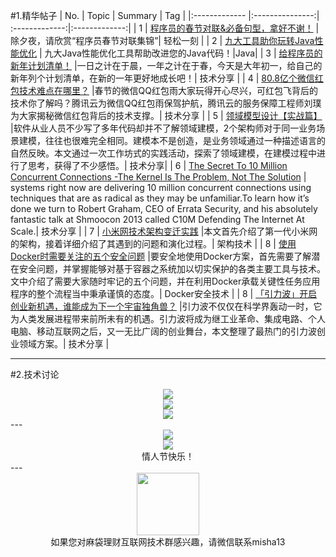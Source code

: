 #1.精华帖子
| No.  | Topic  | Summary | Tag |
|:------------- |:---------------:| :-------------:|:-------------:|
| 1 | [程序员的春节对联&必备句型，拿好不谢！](http://mp.weixin.qq.com/s?__biz=MjM5OTM0MzIwMQ==&mid=403862361&idx=1&sn=1da1d748cd7239eb0f725e000051c6bb&scene=1&srcid=0207K4l75BCmfDMliXIQAxW7#rd) | 除夕夜，请欣赏“程序员春节对联集锦”| 轻松一刻 |
| 2 | [九大工具助你玩转Java性能优化](http://mp.weixin.qq.com/s?__biz=MjM5NzMyMjAwMA==&mid=402872841&idx=1&sn=327a07c899da6518266d02dd307aceb3&scene=1&srcid=0208lxagkz3E0YAAmJdSKZBK#rd) | 九大Java性能优化工具帮助改进您的Java代码！|Java|
| 3 | [给程序员的新年计划清单！](http://mp.weixin.qq.com/s?__biz=MjM5OTM0MzIwMQ==&mid=403867590&idx=1&sn=f4ef6d196d5071d5913f230549691033&scene=1&srcid=0208DdCLWIrIVznMFjHmVOEB#rd) |一日之计在于晨，一年之计在于春，今天是大年初一，给自己的新年列个计划清单，在新的一年更好地成长吧！|  技术分享 |
| 4 | [80.8亿个微信红包技术难点在哪里？](http://mp.weixin.qq.com/s?__biz=MjM5MzM3NjM4MA==&mid=405096482&idx=1&sn=45ae2c083ad5569371a34599d5e0ccae&scene=1&srcid=0209LPstDaqvZ8uwK8MkGkWw#rd) |春节的微信QQ红包雨大家玩得开心尽兴，可红包飞背后的技术你了解吗？腾讯云为微信QQ红包雨保驾护航，腾讯云的服务保障工程师刘璞为大家揭秘微信红包背后的技术支撑。|  技术分享 |
| 5 | [领域模型设计【实战篇】](http://mp.weixin.qq.com/s?__biz=MzIxMzEzMjM5NQ==&mid=402364323&idx=1&sn=7c4217e0afb58291358b865c71c594e0&scene=1&srcid=0209aT5vj3yZJKfj8Mn2Ay1R#rd) |软件从业人员不少写了多年代码却并不了解领域建模，2个架构师对于同一业务场景建模，往往也很难完全相同。建模本不是创造，是业务领域通过一种描述语言的自然反映。本文通过一次工作坊式的实践活动，探索了领域建模，在建模过程中进行了思考，获得了不少感悟。|  技术分享|
| 6 | [The Secret To 10 Million Concurrent Connections -The Kernel Is The Problem, Not The Solution](http://highscalability.com/blog/2013/5/13/the-secret-to-10-million-concurrent-connections-the-kernel-i.html?from=timeline&isappinstalled=0) | systems right now are delivering 10 million concurrent connections using techniques that are as radical as they may be unfamiliar.To learn how it’s done we turn to Robert Graham, CEO of Errata Security, and his absolutely fantastic talk at Shmoocon 2013 called C10M Defending The Internet At Scale.|  技术分享 |
| 7 | [小米网技术架构变迁实践](http://mp.weixin.qq.com/s?__biz=MjM5MjAwODM4MA==&mid=402587085&idx=1&sn=fdbbe91fffb95120059e0044e7bfdb43&scene=1&srcid=0211X4xaMIpUyQDn8GPehDR8#rd) |本文首先介绍了第一代小米网的架构，接着详细介绍了其遇到的问题和演化过程。| 架构技术 |
| 8 | [使用Docker时需要关注的五个安全问题](http://mp.weixin.qq.com/s?__biz=MzA5OTAyNzQ2OA==&mid=401638479&idx=1&sn=bb88751fa4063fc385d747be8a459bee&scene=1&srcid=0212uNJ6wB8mUMm9WZI2PhQl#rd) |要安全地使用Docker方案，首先需要了解潜在安全问题，并掌握能够对基于容器之系统加以切实保护的各类主要工具与技术。文中介绍了需要大家随时牢记的五个问题，并在利用Docker承载关键性任务应用程序的整个流程当中秉承谨慎的态度。| Docker安全技术 |
| 8 | [「引力波」开启创业新机遇，谁能成为下一个宇宙独角兽？](http://mp.weixin.qq.com/s?__biz=MzA5MzA2Njk5OA==&mid=401869891&idx=1&sn=c88cf481c67a341e5b42c193e6aff7d5&scene=1&srcid=0213I6yxOFb0yFJhXxijGGcI#wechat_redirect) |引力波不仅仅在科学界轰动一时，它为人类发展进程带来前所未有的机遇。引力波将成为继工业革命、集成电路、个人电脑、移动互联网之后，又一无比广阔的创业舞台，本文整理了最热门的引力波创业领域方案。| 技术分享 |

---
#2.技术讨论
<div align=center>
<img src="http://fmn.rrfmn.com/fmn078/20160213/2145/original_bE2q_32cf000206cf1e83.jpg" >
</div>
<div align=center>
<img src="http://fmn.xnpic.com/fmn072/20160213/2145/original_6Vfx_36030001fe371e84.jpg" >
</div>
<div align=center>
<img src="http://fmn.rrfmn.com/fmn078/20160213/2145/original_oTLy_989a0001ae7c1e80.jpg" >
</div>
---
<div align=center>
<img src="http://fmn.rrimg.com/fmn074/20160213/2145/original_7IfU_aac20001dfac1e7f.jpg" >
</div>
<div align=center>
<img src="http://fmn.rrimg.com/fmn076/20160213/2145/original_KgUJ_1513000259861e7f.jpg" >
</div>
<html>
<body>
<div align="center" style="border:lpx solid red">
情人节快乐！
</div>
---
<div align=center>
<img src="http://tp1.sinaimg.cn/5360958752/180/40095350112/1" width="100" height="100" >
</div>
<html>
<body>
<div align="center" style="border:lpx solid red">
如果您对麻袋理财互联网技术群感兴趣，请微信联系misha13
</div>
